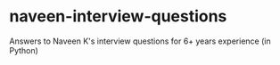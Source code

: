 # naveen-interview-questions
Answers to Naveen K's interview questions for 6+ years experience (in Python)
